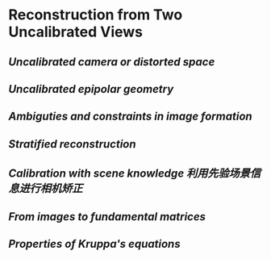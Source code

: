 # Reconstruction from Two Uncalibrated Views

## *Uncalibrated camera or distorted space*

## *Uncalibrated epipolar geometry*

## *Ambiguties and constraints in image formation*

## *Stratified reconstruction*

## *Calibration with scene knowledge 利用先验场景信息进行相机矫正*

## *From images to fundamental matrices*

## *Properties of Kruppa's equations*